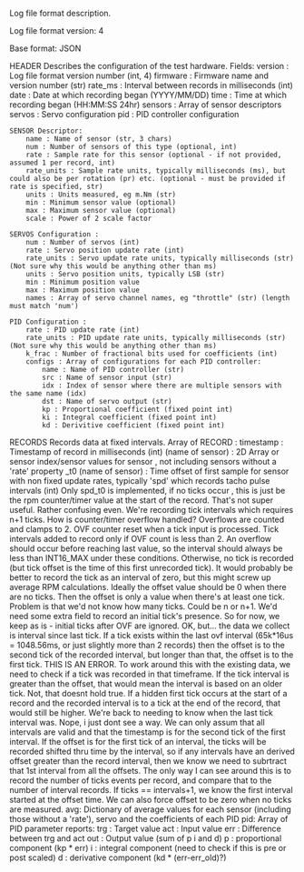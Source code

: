 Log file format description.

Log file format version: 4

Base format: JSON

HEADER
Describes the configuration of the test hardware.
Fields:
	version : Log file format version number (int, 4)
	firmware : Firmware name and version number (str)
	rate_ms : Interval between records in milliseconds (int)
	date : Date at which recording began (YYYY/MM/DD)
	time : Time at which recording began (HH:MM:SS 24hr)
	sensors : Array of sensor descriptors
	servos : Servo configuration
	pid : PID controller configuration
	
	SENSOR Descriptor:
		name : Name of sensor (str, 3 chars)
		num : Number of sensors of this type (optional, int)
		rate : Sample rate for this sensor (optional - if not provided, assumed 1 per record, int)
		rate_units : Sample rate units, typically milliseconds (ms), but could also be per rotation (pr) etc. (optional - must be provided if rate is specified, str)
		units : Units measured, eg m.Nm (str)
		min : Minimum sensor value (optional)
		max : Maximum sensor value (optional)
		scale : Power of 2 scale factor
	
	SERVOS Configuration :
		num : Number of servos (int)
		rate : Servo position update rate (int)
		rate_units : Servo update rate units, typically milliseconds (str) (Not sure why this would be anything other than ms)
		units : Servo position units, typically LSB (str)
		min : Minimum position value
		max : Maximum position value
		names : Array of servo channel names, eg "throttle" (str) (length must match 'num')
	
	PID Configuration :
		rate : PID update rate (int)
		rate_units : PID update rate units, typically milliseconds (str) (Not sure why this would be anything other than ms)
		k_frac : Number of fractional bits used for coefficients (int)
		configs : Array of configurations for each PID controller:
			name : Name of PID controller (str)
			src : Name of sensor input (str)
			idx : Index of sensor where there are multiple sensors with the same name (idx)
			dst : Name of servo output (str)
			kp : Proportional coefficient (fixed point int)
			ki : Integral coefficient (fixed point int)
			kd : Derivitive coefficient (fixed point int)

RECORDS
Records data at fixed intervals.
Array of RECORD :
	timestamp : Timestamp of record in milliseconds (int)
	<xxx> (name of sensor) : 2D Array or sensor index/sensor values for sensor <xxx>, not including sensors without a 'rate' property
	<xxx>_t0 (name of sensor) : Time offset of first sample for sensor with non fixed update rates, typically 'spd' which records tacho pulse intervals (int)
	Only spd_t0 is implemented, if no ticks occur , this is just be the rpm counter/timer value at the start of the record.
	That's not super useful. Rather confusing even.
	We're recording tick intervals which requires n+1 ticks.
	How is counter/timer overflow handled?
		Overflows are counted and clamps to 2.
		OVF counter reset when a tick input is processed.
		Tick intervals added to record only if OVF count is less than 2. An overflow should occur before reaching last value, so the interval should always be less than INT16_MAX under these conditions.
		Otherwise, no tick is recorded (but tick offset is the time of this first unrecorded tick).
		It would probably be better to record the tick as an interval of zero, but this might screw up average RPM calculations. Ideally the offset value should be 0 when there are no ticks. Then the offset is only a value when there's at least one tick. Problem is that we'd not know how many ticks. Could be n or n+1. We'd need some extra field to record an initial tick's presence. So for now, we keep as is - initial ticks after OVF are ignored.
		OK, but... the data we collect is interval since last tick. If a tick exists within the last ovf interval (65k*16us = 1048.56ms, or just slightly more than 2 records) then the offset is to the second tick of the recorded interval, but longer than that, the offset is to the  first tick. THIS IS AN ERROR. To work around this with the existing data, we need to check if a tick was recorded in that timeframe.
		If the tick interval is greater than the offset, that would mean the interval is based on an older tick. Not, that doesnt hold true. If a hidden first tick occurs at the start of a record and the recorded interval is to a tick at the end of the record, that would still be higher.
		We're back to needing to know when the last tick interval was.
		Nope, i just dont see a way. We can only assum that all intervals are valid and that the timestamp is for the second tick of the first interval.
		If the offset is for the first tick of an interval, the ticks will be recorded shifted thru time by the interval, so if any intervals have an derived offset greater than the record interval, then we know we need to subrtract that 1st interval from all the offsets.
		The only way I can see around this is to record the number of ticks events per record, and compare that to the number of interval records. If ticks == intervals+1, we know the first interval started at the offset time. We can also force offset to be zero when no ticks are measured.
	avg: Dictionary of average values for each sensor (including those without a 'rate'), servo and the coefficients of each PID 
	pid: Array of PID parameter reports:
		trg : Target value
		act : Input value
		err : Difference between trg and act
		out : Output value (sum of p i and d)
		p : proportional component (kp * err)
		i : integral component (need to check if this is pre or post scaled)
		d : derivative component (kd * (err-err_old)?)